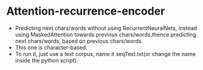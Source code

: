 # Attention-recurrence-encoder
* Predicting next chars/words without using RecurrentNeuralNets, instead using MaskedAttention towards previous chars/words,thence predicting next chars/words, based on previous chars/words.
* This one is character-based.
* To run it, just use a text corpus, name it seqText.txt(or change the name inside the python script).
